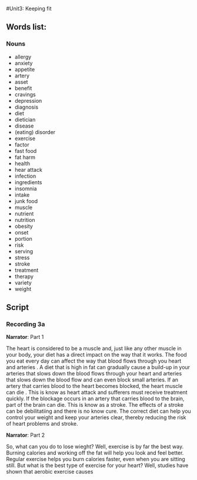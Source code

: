 #Unit3: Keeping fit

## Words list:

### Nouns

  - allergy
  - anxiety
  - appetite
  - artery
  - asset
  - benefit
  - cravings
  - depression
  - diagnosis
  - diet
  - dietician
  - disease
  - (eating) disorder
  - exercise
  - factor
  - fast food
  - fat harm
  - health
  - hear attack
  - infection
  - ingredients
  - insomnia
  - intake
  - junk food
  - muscle
  - nutrient
  - nutrition
  - obesity
  - onset
  - portion
  - risk
  - serving
  - stress
  - stroke
  - treatment
  - therapy
  - variety
  - weight
  
## Script

### Recording 3a

<b>Narrator</b>: Part 1

The heart is considered to be a muscle and, just like any other muscle in your body, your diet has a direct impact on the way that it works. The food you eat  every day can affect the way that blood flows through you heart and arteries . A diet that is high in fat can gradually cause a build-up in your arteries that slows down the blood  flows through your heart and arteries that slows down the blood flow and can even block small arteries. If an artery that carries blood to the heart becomes blocked, the heart muscle can die . This is know as heart attack and sufferers must receive treatment quickly. If the blockage occurs in an artery that carries blood to the brain, part of the brain can die. This is know as a stroke. The effects of a stroke can be debilitatiing and there is no know cure. The correct diet can help you control your weight and keep your arteries clear, thereby reducing the risk of heart problems and stroke.

<b>Narrator</b>: Part 2

So, what can you do to lose wieght? Well, exercise is by far the best way. Burning calories and working off the fat will help you look and feel better. Regular exercise helps you burn calories faster, even when you are sitting still. But what  is the best  type of exercise for your heart? Well, studies have shown that aerobic exercise causes
